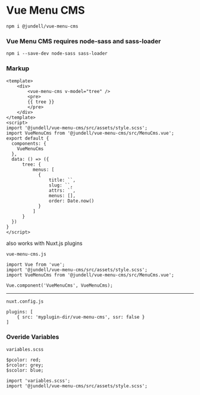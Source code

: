 # Vue Menu CMS

```
npm i @jundell/vue-menu-cms
```

### Vue Menu CMS requires node-sass and sass-loader

```
npm i --save-dev node-sass sass-loader
```

### Markup
```
<template>
    <div>
        <vue-menu-cms v-model="tree" />
        <pre>
        {{ tree }}
        </pre>
    </div>
</template>
<script>
import '@jundell/vue-menu-cms/src/assets/style.scss';
import VueMenuCms from '@jundell/vue-menu-cms/src/MenuCms.vue';
export default {
  components: {
    VueMenuCms
  },
  data: () => ({
      tree: {
          menus: [
            {
                title: ``,
                slug: ``,
                attrs: ``,
                menus: [],
                order: Date.now()
            }
          ]
      }
  })
}
</script>
```

also works with Nuxt.js plugins


```
vue-menu-cms.js
```

```
import Vue from 'vue';
import '@jundell/vue-menu-cms/src/assets/style.scss';
import VueMenuCms from '@jundell/vue-menu-cms/src/MenuCms.vue';

Vue.component('VueMenuCms', VueMenuCms);
```

------

```
nuxt.config.js
```

```
plugins: [
    { src: 'myplugin-dir/vue-menu-cms', ssr: false }
]
```

### Overide Variables

```
variables.scss
```

```
$pcolor: red;
$rcolor: grey;
$scolor: blue;
```

```
import 'variables.scss';
import '@jundell/vue-menu-cms/src/assets/style.scss';
```